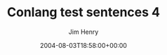 ---
title: 'Conlang test sentences 4'
posts: 1
hash: 't268'
author: 'Jim Henry'
date: 2004-08-03T18:58:00+00:00
sources:
  - http://forums.tokipona.org/viewtopic.php%3Ft=268.html
---